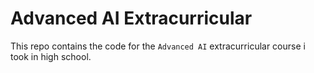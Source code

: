 # Advanced AI Extracurricular

This repo contains the code for the `Advanced AI` extracurricular course i took in high school.
